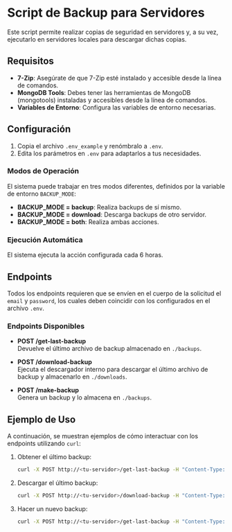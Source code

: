 # Script de Backup para Servidores

Este script permite realizar copias de seguridad en servidores y, a su vez, ejecutarlo en servidores locales para descargar dichas copias.

## Requisitos

- **7-Zip**: Asegúrate de que 7-Zip esté instalado y accesible desde la línea de comandos.
- **MongoDB Tools**: Debes tener las herramientas de MongoDB (mongotools) instaladas y accesibles desde la línea de comandos.
- **Variables de Entorno**: Configura las variables de entorno necesarias.

## Configuración

1. Copia el archivo `.env_example` y renómbralo a `.env`.
2. Edita los parámetros en `.env` para adaptarlos a tus necesidades.

### Modos de Operación

El sistema puede trabajar en tres modos diferentes, definidos por la variable de entorno `BACKUP_MODE`:

- **BACKUP_MODE = backup**: Realiza backups de sí mismo.
- **BACKUP_MODE = download**: Descarga backups de otro servidor.
- **BACKUP_MODE = both**: Realiza ambas acciones.

### Ejecución Automática

El sistema ejecuta la acción configurada cada 6 horas.

## Endpoints

Todos los endpoints requieren que se envíen en el cuerpo de la solicitud el `email` y `password`, los cuales deben coincidir con los configurados en el archivo `.env`.

### Endpoints Disponibles

- **POST /get-last-backup**  
  Devuelve el último archivo de backup almacenado en `./backups`.

- **POST /download-backup**  
  Ejecuta el descargador interno para descargar el último archivo de backup y almacenarlo en `./downloads`.

- **POST /make-backup**  
  Genera un backup y lo almacena en `./backups`.

## Ejemplo de Uso

A continuación, se muestran ejemplos de cómo interactuar con los endpoints utilizando `curl`:

1. Obtener el último backup:

   ```bash
   curl -X POST http://<tu-servidor>/get-last-backup -H "Content-Type: application/json" -d '{"email": "tu_email", "password": "tu_password"}'

2. Descargar el último backup:

   ```bash
   curl -X POST http://<tu-servidor>/download-backup -H "Content-Type: application/json" -d '{"email": "tu_email", "password": "tu_password"}'

3. Hacer un nuevo backup:

   ```bash
   curl -X POST http://<tu-servidor>/get-last-backup -H "Content-Type: application/json" -d '{"email": "tu_email", "password": "tu_password"}'

